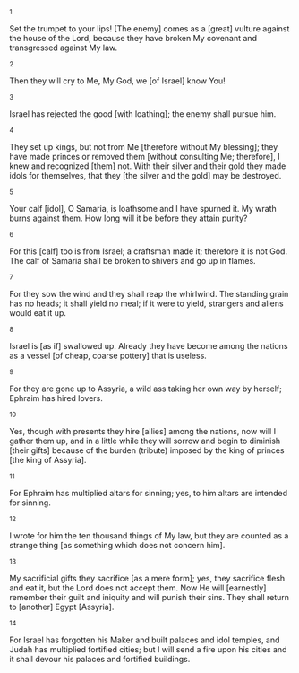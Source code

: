 <sup>1</sup> 

Set the trumpet to your lips! [The enemy] comes as a [great] vulture against the house of the Lord, because they have broken My covenant and transgressed against My law. 

<sup>2</sup> 

Then they will cry to Me, My God, we [of Israel] know You! 

<sup>3</sup> 

Israel has rejected the good [with loathing]; the enemy shall pursue him. 

<sup>4</sup> 

They set up kings, but not from Me [therefore without My blessing]; they have made princes or removed them [without consulting Me; therefore], I knew and recognized [them] not. With their silver and their gold they made idols for themselves, that they [the silver and the gold] may be destroyed. 

<sup>5</sup> 

Your calf [idol], O Samaria, is loathsome and I have spurned it. My wrath burns against them. How long will it be before they attain purity? 

<sup>6</sup> 

For this [calf] too is from Israel; a craftsman made it; therefore it is not God. The calf of Samaria shall be broken to shivers and go up in flames. 

<sup>7</sup> 

For they sow the wind and they shall reap the whirlwind. The standing grain has no heads; it shall yield no meal; if it were to yield, strangers and aliens would eat it up. 

<sup>8</sup> 

Israel is [as if] swallowed up. Already they have become among the nations as a vessel [of cheap, coarse pottery] that is useless. 

<sup>9</sup> 

For they are gone up to Assyria, a wild ass taking her own way by herself; Ephraim has hired lovers. 

<sup>10</sup> 

Yes, though with presents they hire [allies] among the nations, now will I gather them up, and in a little while they will sorrow and begin to diminish [their gifts] because of the burden (tribute) imposed by the king of princes [the king of Assyria]. 

<sup>11</sup> 

For Ephraim has multiplied altars for sinning; yes, to him altars are intended for sinning. 

<sup>12</sup> 

I wrote for him the ten thousand things of My law, but they are counted as a strange thing [as something which does not concern him]. 

<sup>13</sup> 

My sacrificial gifts they sacrifice [as a mere form]; yes, they sacrifice flesh and eat it, but the Lord does not accept them. Now He will [earnestly] remember their guilt and iniquity and will punish their sins. They shall return to [another] Egypt [Assyria]. 

<sup>14</sup> 

For Israel has forgotten his Maker and built palaces and idol temples, and Judah has multiplied fortified cities; but I will send a fire upon his cities and it shall devour his palaces and fortified buildings.